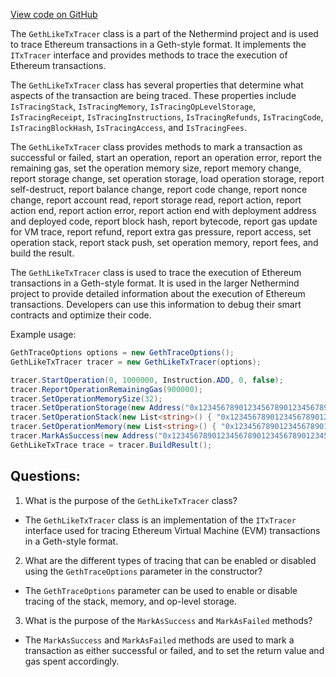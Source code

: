 [View code on GitHub](https://github.com/NethermindEth/nethermind/src/Nethermind/Nethermind.Evm/Tracing/GethStyle/GethLikeTxTracer.cs)

The `GethLikeTxTracer` class is a part of the Nethermind project and is used to trace Ethereum transactions in a Geth-style format. It implements the `ITxTracer` interface and provides methods to trace the execution of Ethereum transactions. 

The `GethLikeTxTracer` class has several properties that determine what aspects of the transaction are being traced. These properties include `IsTracingStack`, `IsTracingMemory`, `IsTracingOpLevelStorage`, `IsTracingReceipt`, `IsTracingInstructions`, `IsTracingRefunds`, `IsTracingCode`, `IsTracingBlockHash`, `IsTracingAccess`, and `IsTracingFees`. 

The `GethLikeTxTracer` class provides methods to mark a transaction as successful or failed, start an operation, report an operation error, report the remaining gas, set the operation memory size, report memory change, report storage change, set operation storage, load operation storage, report self-destruct, report balance change, report code change, report nonce change, report account read, report storage read, report action, report action end, report action error, report action end with deployment address and deployed code, report block hash, report bytecode, report gas update for VM trace, report refund, report extra gas pressure, report access, set operation stack, report stack push, set operation memory, report fees, and build the result. 

The `GethLikeTxTracer` class is used to trace the execution of Ethereum transactions in a Geth-style format. It is used in the larger Nethermind project to provide detailed information about the execution of Ethereum transactions. Developers can use this information to debug their smart contracts and optimize their code. 

Example usage:

```csharp
GethTraceOptions options = new GethTraceOptions();
GethLikeTxTracer tracer = new GethLikeTxTracer(options);

tracer.StartOperation(0, 1000000, Instruction.ADD, 0, false);
tracer.ReportOperationRemainingGas(900000);
tracer.SetOperationMemorySize(32);
tracer.SetOperationStorage(new Address("0x1234567890123456789012345678901234567890"), UInt256.FromBytes(new byte[32]), new byte[32], new byte[32]);
tracer.SetOperationStack(new List<string>() { "0x1234567890123456789012345678901234567890" });
tracer.SetOperationMemory(new List<string>() { "0x1234567890123456789012345678901234567890" });
tracer.MarkAsSuccess(new Address("0x1234567890123456789012345678901234567890"), 100000, new byte[32], new LogEntry[0], new Keccak());
GethLikeTxTrace trace = tracer.BuildResult();
```
## Questions: 
 1. What is the purpose of the `GethLikeTxTracer` class?
- The `GethLikeTxTracer` class is an implementation of the `ITxTracer` interface used for tracing Ethereum Virtual Machine (EVM) transactions in a Geth-style format.

2. What are the different types of tracing that can be enabled or disabled using the `GethTraceOptions` parameter in the constructor?
- The `GethTraceOptions` parameter can be used to enable or disable tracing of the stack, memory, and op-level storage.

3. What is the purpose of the `MarkAsSuccess` and `MarkAsFailed` methods?
- The `MarkAsSuccess` and `MarkAsFailed` methods are used to mark a transaction as either successful or failed, and to set the return value and gas spent accordingly.